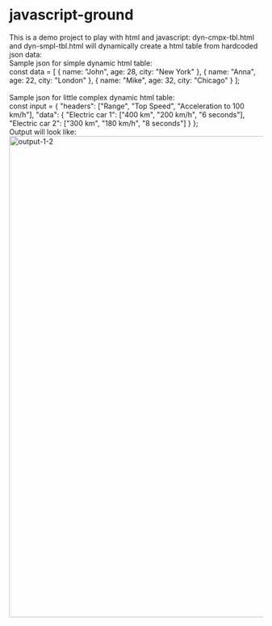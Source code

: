 # javascript-ground
This is a demo project to play with html and javascript:
 dyn-cmpx-tbl.html and dyn-smpl-tbl.html will dynamically create a html table from hardcoded json data:
 <br>Sample json for simple dynamic html table:<br>
 const data = [
                { name: "John", age: 28, city: "New York" },
                { name: "Anna", age: 22, city: "London" },
                { name: "Mike", age: 32, city: "Chicago" }
            ];
<br>
<br>Sample json for little complex dynamic html table:<br>
const input = {
                "headers": ["Range", "Top Speed", "Acceleration to 100 km/h"],
                "data": {
                    "Electric car 1": ["400 km", "200 km/h", "6 seconds"],
                    "Electric car 2": ["300 km", "180 km/h", "8 seconds"]
                }
            };
 <br>
 Output will look like:
<img width="952" alt="output-1-2" src="https://github.com/dev-art-tech/javascript-ground/assets/125658814/ce58caab-c3b6-42df-8c1f-814e1aa53c9a">
